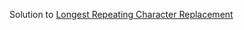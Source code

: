 Solution to [Longest Repeating Character Replacement](https://leetcode.com/problems/longest-repeating-character-replacement/)
